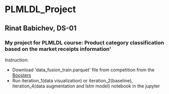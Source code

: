 # PLMLDL_Project

## Rinat Babichev, DS-01

### My project for PLMLDL course: Product category classification based on the market receipts information'

Instruction:
- Download 'data_fusion_train.parquet' file from competition from the [Boosters](https://boosters.pro/championship/data_fusion/overview)
- Run iteration_1(data visualization) or iteration_2(baseline), iteration_4(data augmentation and lstm model) notebook in the jupyter